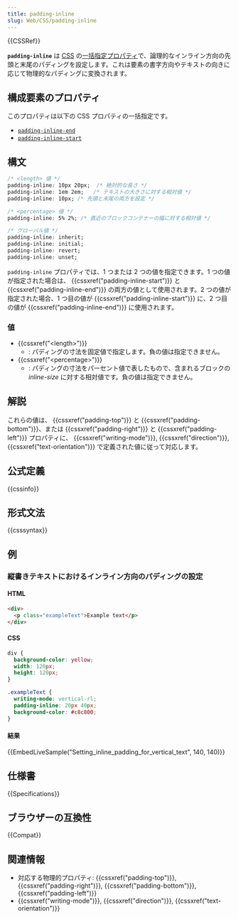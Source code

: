 ```yaml
---
title: padding-inline
slug: Web/CSS/padding-inline
---
```

{{CSSRef}}

**`padding-inline`** は [CSS](/ja/docs/Web/CSS) の[一括指定プロパティ](/ja/docs/Web/CSS/Shorthand_properties)で、論理的なインライン方向の先頭と末尾のパディングを設定します。これは要素の書字方向やテキストの向きに応じて物理的なパディングに変換されます。

## 構成要素のプロパティ

このプロパティは以下の CSS プロパティの一括指定です。

- [`padding-inline-end`](/ja/docs/Web/CSS/padding-inline-end)
- [`padding-inline-start`](/ja/docs/Web/CSS/padding-inline-start)

## 構文

```css
/* <length> 値 */
padding-inline: 10px 20px;  /* 絶対的な長さ */
padding-inline: 1em 2em;   /* テキストの大きさに対する相対値 */
padding-inline: 10px; /* 先頭と末尾の両方を設定 */

/* <percentage> 値 */
padding-inline: 5% 2%; /* 直近のブロックコンテナーの幅に対する相対値 */

/* グローバル値 */
padding-inline: inherit;
padding-inline: initial;
padding-inline: revert;
padding-inline: unset;
```

`padding-inline` プロパティでは、1 つまたは 2 つの値を指定できます。1 つの値が指定された場合は、 {{cssxref("padding-inline-start")}} と {{cssxref("padding-inline-end")}} の両方の値として使用されます。2 つの値が指定された場合、1 つ目の値が {{cssxref("padding-inline-start")}} に、2 つ目の値が {{cssxref("padding-inline-end")}} に使用されます。

### 値

- {{cssxref("&lt;length&gt;")}}
  - : パディングの寸法を固定値で指定します。負の値は指定できません。
- {{cssxref("&lt;percentage&gt;")}}
  - : パディングの寸法をパーセント値で表したもので、含まれるブロックの _inline-size_ に対する相対値です。負の値は指定できません。

## 解説

これらの値は、 {{cssxref("padding-top")}} と {{cssxref("padding-bottom")}}、または {{cssxref("padding-right")}} と {{cssxref("padding-left")}} プロパティに、 {{cssxref("writing-mode")}}, {{cssxref("direction")}}, {{cssxref("text-orientation")}} で定義された値に従って対応します。

## 公式定義

{{cssinfo}}

## 形式文法

{{csssyntax}}

## 例

<h3 id="Setting_inline_padding_for_vertical_text">縦書きテキストにおけるインライン方向のパディングの設定</h3>

#### HTML

```html
<div>
  <p class="exampleText">Example text</p>
</div>
```

#### CSS

```css
div {
  background-color: yellow;
  width: 120px;
  height: 120px;
}

.exampleText {
  writing-mode: vertical-rl;
  padding-inline: 20px 40px;
  background-color: #c8c800;
}
```

#### 結果

{{EmbedLiveSample("Setting_inline_padding_for_vertical_text", 140, 140)}}

## 仕様書

{{Specifications}}

## ブラウザーの互換性

{{Compat}}

## 関連情報

- 対応する物理的プロパティ: {{cssxref("padding-top")}}, {{cssxref("padding-right")}}, {{cssxref("padding-bottom")}}, {{cssxref("padding-left")}}
- {{cssxref("writing-mode")}}, {{cssxref("direction")}}, {{cssxref("text-orientation")}}
